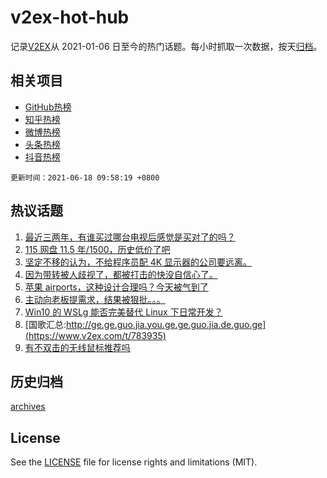 # v2ex-hot-hub

 记录[V2EX](https://www.v2ex.com/)从 2021-01-06 日至今的热门话题。每小时抓取一次数据，按天[归档](archives)。
 
 ## 相关项目

- [GitHub热榜](https://github.com/snaildev/github-hot-hub)
- [知乎热榜](https://github.com/snaildev/zhihu-hot-hub)
- [微博热榜](https://github.com/snaildev/weibo-hot-hub)
- [头条热榜](https://github.com/snaildev/toutiao-hot-hub)
- [抖音热榜](https://github.com/snaildev/douyin-hot-hub)


 `更新时间：2021-06-18 09:58:19 +0800`

## 热议话题

1. [最近三两年，有谁买过哪台电视后感觉是买对了的吗？](https://www.v2ex.com/t/783896)
1. [115 网盘 11.5 年/1500，历史低价了吧](https://www.v2ex.com/t/783907)
1. [坚定不移的认为，不给程序员配 4K 显示器的公司要远离。](https://www.v2ex.com/t/783988)
1. [因为带转被人歧视了，都被打击的快没自信心了。](https://www.v2ex.com/t/783976)
1. [苹果 airports，这种设计合理吗？今天被气到了](https://www.v2ex.com/t/783913)
1. [主动向老板提需求，结果被狠批。。。](https://www.v2ex.com/t/784059)
1. [Win10 的 WSLg 能否完美替代 Linux 下日常开发？](https://www.v2ex.com/t/783953)
1. [国歌汇总:http://ge.ge.guo.jia.you.ge.ge.guo.jia.de.guo.ge](https://www.v2ex.com/t/783935)
1. [有不双击的无线鼠标推荐吗](https://www.v2ex.com/t/783989)

## 历史归档

[archives](archives)

## License

See the [LICENSE](LICENSE) file for license rights and limitations (MIT).
